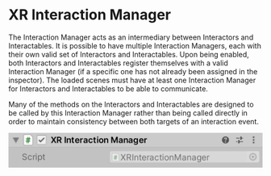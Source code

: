 # XR Interaction Manager

The Interaction Manager acts as an intermediary between Interactors and Interactables. It is possible to have multiple Interaction Managers, each with their own valid set of Interactors and Interactables. Upon being enabled, both Interactors and Interactables register themselves with a valid Interaction Manager (if a specific one has not already been assigned in the inspector). The loaded scenes must have at least one Interaction Manager for Interactors and Interactables to be able to communicate.

Many of the methods on the Interactors and Interactables are designed to be called by this Interaction Manager rather than being called directly in order to maintain consistency between both targets of an interaction event.

![XRInteractionManager component](images/xr-interaction-manager.png)

